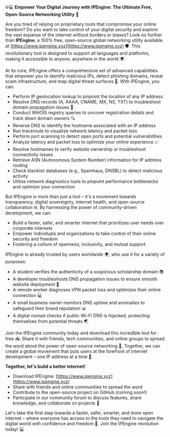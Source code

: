 🌐💻 **Empower Your Digital Journey with IPEngine: The Ultimate Free, Open-Source Networking Utility** 🚀

Are you tired of relying on proprietary tools that compromise your online freedom? Do you want to take control of your digital security and explore the vast expanse of the internet without borders or biases? Look no further than **IPEngine**, a 100% free, open-source global networking utility available at [https://www.ipengine.xyz](https://www.ipengine.xyz) 🛡️. This revolutionary tool is designed to support all languages and platforms, making it accessible to anyone, anywhere in the world 🌍.

At its core, IPEngine offers a comprehensive set of advanced capabilities that empower you to identify malicious IPs, detect phishing domains, reveal scam infrastructure, and map digital threat surfaces 🔐. With IPEngine, you can:

* Perform IP geolocation lookup to pinpoint the location of any IP address
* Resolve DNS records (A, AAAA, CNAME, MX, NS, TXT) to troubleshoot domain propagation issues 📡
* Conduct WHOIS registry queries to uncover registration details and track down domain owners 🔍
* Reverse DNS to identify the hostname associated with an IP address
* Run traceroute to visualize network latency and packet loss
* Perform port scanning to detect open ports and potential vulnerabilities
* Analyze latency and packet loss to optimize your online experience 📈
* Resolve hostnames to verify website ownership or troubleshoot connectivity issues
* Retrieve ASN (Autonomous System Number) information for IP address routing
* Check blacklist databases (e.g., Spamhaus, DNSBL) to detect malicious activity
* Utilize network diagnostics tools to pinpoint performance bottlenecks and optimize your connection

But IPEngine is more than just a tool – it's a movement towards transparency, digital sovereignty, internet health, and open-source collaboration 🌐. By harnessing the power of community-driven development, we can:

* Build a faster, safer, and smarter internet that prioritizes user needs over corporate interests
* Empower individuals and organizations to take control of their online security and freedom
* Fostering a culture of openness, inclusivity, and mutual support

IPEngine is already trusted by users worldwide 🌍, who use it for a variety of purposes:

* A student verifies the authenticity of a suspicious scholarship domain 📚
* A developer troubleshoots DNS propagation issues to ensure smooth website deployment 🔩
* A remote worker diagnoses VPN packet loss and optimizes their online connection 💻
* A small business owner monitors DNS uptime and anomalies to safeguard their brand reputation 📊
* A digital nomad checks if public Wi-Fi DNS is hijacked, protecting themselves from potential threats 🌏

Join the IPEngine community today and download this incredible tool for free 📥. Share it with friends, tech communities, and online groups to spread the word about the power of open-source networking 🔗. Together, we can create a global movement that puts users at the forefront of internet development – one IP address at a time 🚀.

**Together, let's build a better internet!**

* Download IPEngine: [https://www.ipengine.xyz](https://www.ipengine.xyz)
* Share with friends and online communities to spread the word
* Contribute to the open-source project on GitHub (coming soon!)
* Participate in our community forum to discuss features, share knowledge, and collaborate on projects 📢

Let's take the first step towards a faster, safer, smarter, and more open internet – where everyone has access to the tools they need to navigate the digital world with confidence and freedom 🔗. Join the IPEngine revolution today! 💻